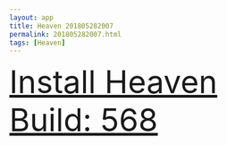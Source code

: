 ```yaml
---
layout: app
title: Heaven 201805282007
permalink: 201805282007.html
tags: [Heaven]
---
```

<div class="pure-g">
    <div class="pure-u-1-1" style="font-size: 4em">
        <a class="pure-button-primary" href="itms-services://?action=download-manifest&url=https%3A%2F%2Flitsungyisigono.github.io%2FTestScript%2Fmanifests%2F201805282007.plist"><i class="fa fa-download" aria-hidden="true"></i>Install Heaven Build: 568</a>
    </div>
</div>